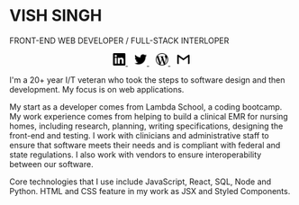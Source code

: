# VISH SINGH
FRONT-END WEB DEVELOPER / FULL-STACK INTERLOPER

<p align='center'>
  <a href="https://www.linkedin.com/in/vish213/">
    <img alt="LinkedIn" width="22px" src="https://github.com/vishalicious213/one-off-resources/blob/master/img/social/linkedin.svg">
  </a>&nbsp;&nbsp;

  <a href="https://twitter.com/vishalicious213">
    <img alt="Twitter" width="22px" src="https://github.com/vishalicious213/one-off-resources/blob/master/img/social/twitter.svg">
  </a>&nbsp;&nbsp;

  <a href="https://neophyte.home.blog/">
    <img alt="WordPress" width="22px" src="https://github.com/vishalicious213/one-off-resources/blob/master/img/social/wordpress.svg">
  </a>&nbsp;&nbsp;

  <a href="mailto:vishalicious213@gmail.com">
    <img alt="Gmail" width="22px" src="https://github.com/vishalicious213/one-off-resources/blob/master/img/social/gmail.svg">
  </a>
</p>

I'm a 20+ year I/T veteran who took the steps to software design and then development. My focus is on web applications. 

My start as a developer comes from Lambda School, a coding bootcamp. My work experience comes from helping to build a clinical EMR for nursing homes, including research, planning, writing specifications, designing the front-end and testing. I work with clinicians and administrative staff to ensure that software meets their needs and is compliant with federal and state regulations. I also work with vendors to ensure interoperability between our software.

Core technologies that I use include JavaScript, React, SQL, Node and Python. HTML and CSS feature in my work as JSX and Styled Components.

<!--
**vishalicious213/vishalicious213** is a ✨ _special_ ✨ repository because its `README.md` (this file) appears on your GitHub profile.

### Hi there 👋 

Here are some ideas to get you started:

- 🔭 I’m currently working on ...
- 🌱 I’m currently learning ...
- 👯 I’m looking to collaborate on ...
- 🤔 I’m looking for help with ...
- 💬 Ask me about ...
- 📫 How to reach me: ...
- 😄 Pronouns: ...
- ⚡ Fun fact: ...
-->
